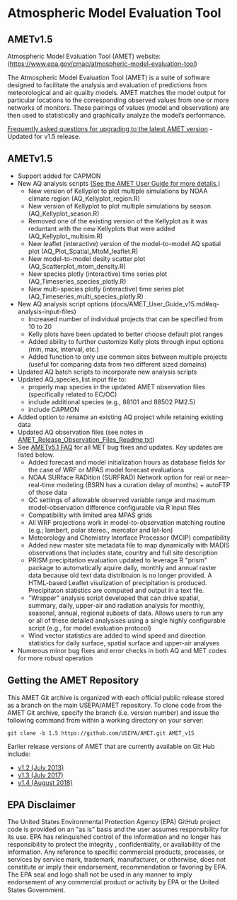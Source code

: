 Atmospheric Model Evaluation Tool
======

## AMETv1.5

Atmospheric Model Evaluation Tool (AMET) website: (https://www.epa.gov/cmaq/atmospheric-model-evaluation-tool)

The Atmospheric Model Evaluation Tool (AMET) is a suite of software designed to facilitate the analysis and evaluation of predictions from meteorological and air quality models. AMET matches the model output for particular locations to the corresponding observed values from one or more networks of monitors. These pairings of values (model and observation) are then used to statistically and graphically analyze the model’s performance.

[Frequently asked questions for upgrading to the latest AMET version](docs/AMET_FAQ.md) - Updated for v1.5 release.

## AMETv1.5

-	Support added for CAPMON 
-	New AQ analysis scripts [(See the AMET User Guide for more details.)](docs/AMET_User_Guide_v15.md#aq-analysis-input-files)
       - New version of Kellyplot to plot multiple simulations by NOAA climate region (AQ_Kellyplot_region.R)
       - New version of Kellyplot to plot multiple simulations by season (AQ_Kellyplot_season.R)
       - Removed one of the existing version of the Kellyplot as it was reduntant with the new Kellyplots that were added (AQ_Kellyplot_multisim.R) 
       - New leaflet (interactive) version of the model-to-model AQ spatial plot (AQ_Plot_Spatial_MtoM_leaflet.R)
       - New model-to-model desity scatter plot (AQ_Scatterplot_mtom_density.R)
       - New species plotly (interactive) time series plot (AQ_Timeseries_species_plotly.R)
       - New multi-species plotly (interactive) time series plot (AQ_Timeseries_multi_species_plotly.R)
-	New AQ analysis script options (docs/AMET_User_Guide_v15.md#aq-analysis-input-files)
       - Increased number of individual projects that can be specified from 10 to 20
       - Kelly plots have been updated to better choose default plot ranges
       - Added ability to further customize Kelly plots through input options (min, max, interval, etc.)
       - Added function to only use common sites between multiple projects (useful for comparing data from two different sized domains)
-	Updated AQ batch scripts to incorporate new analysis scripts
-	Updated AQ_species_list.input file to:
       - properly map species in the updated AMET observation files (specifically related to EC/OC)
       - include additional species (e.g., 88101 and 88502 PM2.5)
       - include CAPMON
-	Added option to rename an existing AQ project while retaining existing data
-	Updated AQ observation files (see notes in [AMET_Release_Observation_Files_Readme.txt](https://github.com/USEPA/AMET/files/8655699/AMET_Release_Observation_Files_Readme.txt))
-	See [AMETv5.1 FAQ](docs/AMET_FAQ.md) for all MET bug fixes and updates. Key updates are listed below.
       - Added forecast and model initialization hours as database fields for the case of WRF or MPAS model forecast evaluations
       - NOAA SURface RADition (SURFRAD) Network option for real or near-real-time modeling (BSRN has a curation delay of months) + autoFTP of those data
       - QC settings of allowable observed variable range and maximum model-observation difference configurable via R input files
       - Compatibility with limited area MPAS grids
       - All WRF projections work in model-to-observation matching routine (e.g.; lambert, polar stereo., mercator and lat-lon)
       - Meteorology and Chemistry Interface Processor (MCIP) compatibility
       - Added new master site metadata file to map dynamically with MADIS observations that includes state, country and full site description
       - PRISM precipitation evaluation updated to leverage R "prism" package to automatically aquire daily, monthly and annual raster data because old text data distribtuion is no longer provided. A HTML-based Leaflet visulization of precipitation is produced. Precipitaton statistics are computed and output in a text file.
       - "Wrapper" analysis script developed that can drive spatial, summary, daily, upper-air and radiation analysis for monthly, seasonal, annual, regional subsets of data. Allows users to run any or all of these detailed analysises using a single highly configurable script (e.g., for model evaluation protocol)
       - Wind vector statistics are added to wind speed and direction statistics for daily surface, spatial surface and upper-air analyses
-	Numerous minor bug fixes and error checks in both AQ and MET codes for more robust operation


## Getting the AMET Repository
This AMET Git archive is organized with each official public release stored as a branch on the main USEPA/AMET repository.
To clone code from the AMET Git archive, specify the branch (i.e. version number) and issue the following command from within
a working directory on your server:
```
git clone -b 1.5 https://github.com/USEPA/AMET.git AMET_v15
```

Earlier release versions of AMET that are currently available on Git Hub include:

* [v1.2 (July 2013)](https://github.com/USEPA/AMET/tree/1.2)
* [v1.3 (July 2017)](https://github.com/USEPA/AMET/tree/1.3)
* [v1.4 (August 2018)](https://github.com/USEPA/AMET/tree/1.4)

## EPA Disclaimer
The United States Environmental Protection Agency (EPA) GitHub project code is provided on an "as is" basis and the user assumes responsibility for its use. EPA has relinquished control of the information and no longer has responsibility to protect the integrity , confidentiality, or availability of the information. Any reference to specific commercial products, processes, or services by service mark, trademark, manufacturer, or otherwise, does not constitute or imply their endorsement, recommendation or favoring by EPA. The EPA seal and logo shall not be used in any manner to imply endorsement of any commercial product or activity by EPA or the United States Government.    [<img src="https://licensebuttons.net/p/mark/1.0/88x31.png" width="50" height="15">](https://creativecommons.org/publicdomain/zero/1.0/)
 

